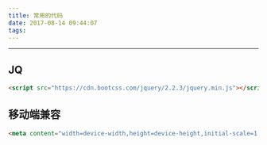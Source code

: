 ```yaml
---
title: 常用的代码
date: 2017-08-14 09:44:07
tags:
---
```

------

<!-- more -->

## JQ
```html
<script src="https://cdn.bootcss.com/jquery/2.2.3/jquery.min.js"></script>
```

## 移动端兼容
```html
<meta content="width=device-width,height=device-height,initial-scale=1.0, minimum-scale=1.0, maximum-scale=1.0, user-scalable=no" name="viewport">
```